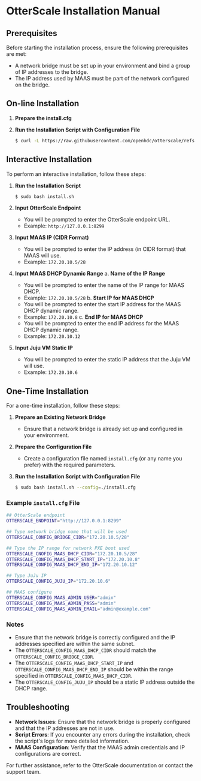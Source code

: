 # OtterScale Installation Manual

## Prerequisites
Before starting the installation process, ensure the following prerequisites are met:
- A network bridge must be set up in your environment and bind a group of IP addresses to the bridge.
- The IP address used by MAAS must be part of the network configured on the bridge.

## On-line Installation
1. **Prepare the install.cfg**

2. **Run the Installation Script with Configuration File**
   ```bash
   $ curl -L https://raw.githubusercontent.com/openhdc/otterscale/refs/heads/main/scripts/install.sh | sudo bash -s -- --config=~/install.cfg
   ```

## Interactive Installation
To perform an interactive installation, follow these steps:

1. **Run the Installation Script**
   ```bash
   $ sudo bash install.sh
   ```

2. **Input OtterScale Endpoint**
   - You will be prompted to enter the OtterScale endpoint URL.
   - Example: `http://127.0.0.1:8299`

3. **Input MAAS IP (CIDR Format)**
   - You will be prompted to enter the IP address (in CIDR format) that MAAS will use.
   - Example: `172.20.10.5/28`

4. **Input MAAS DHCP Dynamic Range**
   a. **Name of the IP Range**
      - You will be prompted to enter the name of the IP range for MAAS DHCP.
      - Example: `172.20.10.5/28`
   b. **Start IP for MAAS DHCP**
      - You will be prompted to enter the start IP address for the MAAS DHCP dynamic range.
      - Example: `172.20.10.8`
   c. **End IP for MAAS DHCP**
      - You will be prompted to enter the end IP address for the MAAS DHCP dynamic range.
      - Example: `172.20.10.12`

5. **Input Juju VM Static IP**
   - You will be prompted to enter the static IP address that the Juju VM will use.
   - Example: `172.20.10.6`

## One-Time Installation
For a one-time installation, follow these steps:

1. **Prepare an Existing Network Bridge**
   - Ensure that a network bridge is already set up and configured in your environment.

2. **Prepare the Configuration File**
   - Create a configuration file named `install.cfg` (or any name you prefer) with the required parameters.

3. **Run the Installation Script with Configuration File**
   ```bash
   $ sudo bash install.sh --config=./install.cfg
   ```

### Example `install.cfg` File
```bash
## OtterScale endpoint
OTTERSCALE_ENDPOINT="http://127.0.0.1:8299"

## Type network bridge name that will be used
OTTERSCALE_CONFIG_BRIDGE_CIDR="172.20.10.5/28"

## Type the IP range for network PXE boot used
OTTERSCALE_CNOFIG_MAAS_DHCP_CIDR="172.20.10.5/28"
OTTERSCALE_CONFIG_MAAS_DHCP_START_IP="172.20.10.8"
OTTERSCALE_CONFIG_MAAS_DHCP_END_IP="172.20.10.12"

## Type JuJu IP
OTTERSCALE_CONFIG_JUJU_IP="172.20.10.6"

## MAAS configure
OTTERSCALE_CONFIG_MAAS_ADMIN_USER="admin"
OTTERSCALE_CONFIG_MAAS_ADMIN_PASS="admin"
OTTERSCALE_CONFIG_MAAS_ADMIN_EMAIL="admin@example.com"
```

### Notes
- Ensure that the network bridge is correctly configured and the IP addresses specified are within the same subnet.
- The `OTTERSCALE_CONFIG_MAAS_DHCP_CIDR` should match the `OTTERSCALE_CONFIG_BRIDGE_CIDR`.
- The `OTTERSCALE_CONFIG_MAAS_DHCP_START_IP` and `OTTERSCALE_CONFIG_MAAS_DHCP_END_IP` should be within the range specified in `OTTERSCALE_CONFIG_MAAS_DHCP_CIDR`.
- The `OTTERSCALE_CONFIG_JUJU_IP` should be a static IP address outside the DHCP range.

## Troubleshooting
- **Network Issues**: Ensure that the network bridge is properly configured and that the IP addresses are not in use.
- **Script Errors**: If you encounter any errors during the installation, check the script's logs for more detailed information.
- **MAAS Configuration**: Verify that the MAAS admin credentials and IP configurations are correct.

For further assistance, refer to the OtterScale documentation or contact the support team.
